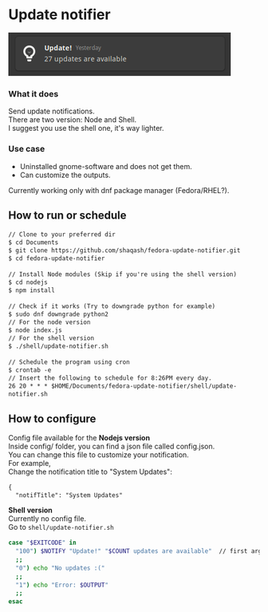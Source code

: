 # Update notifier
![](update-notifier-screenshot.png)
### What it does
Send update notifications.  
There are two version: Node and Shell.  
I suggest you use the shell one, it's way lighter.  
### Use case
* Uninstalled gnome-software and does not get them.
* Can customize the outputs.

Currently working only with dnf package manager (Fedora/RHEL?).

## How to run or schedule
```
// Clone to your preferred dir
$ cd Documents
$ git clone https://github.com/shaqash/fedora-update-notifier.git
$ cd fedora-update-notifier

// Install Node modules (Skip if you're using the shell version)
$ cd nodejs
$ npm install

// Check if it works (Try to downgrade python for example)
$ sudo dnf downgrade python2
// For the node version
$ node index.js
// For the shell version
$ ./shell/update-notifier.sh

// Schedule the program using cron
$ crontab -e
// Insert the following to schedule for 8:26PM every day.
26 20 * * * $HOME/Documents/fedora-update-notifier/shell/update-notifier.sh
```
## How to configure
Config file available for the **Nodejs version**  
Inside config/ folder, you can find a json file called config.json.  
You can change this file to customize your notification.  
For example,  
Change the notification title to "System Updates":  
```
{
  "notifTitle": "System Updates"
```
**Shell version**  
Currently no config file.  
Go to `shell/update-notifier.sh`
```bash
case "$EXITCODE" in
  "100") $NOTIFY "Update!" "$COUNT updates are available"  // first arg is title, second arg is description
  ;;
  "0") echo "No updates :("
  ;;
  "1") echo "Error: $OUTPUT"
  ;;
esac
```

